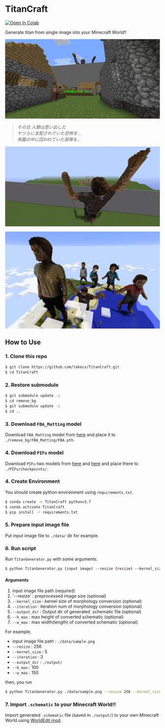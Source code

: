 # TitanCraft
[![Open In Colab](https://colab.research.google.com/assets/colab-badge.svg)](https://colab.research.google.com/github/takecx/TitanCraft/blob/master/TitanCraft.ipynb)

Generate titan from single image into your Minecraft World!!

![Attack of Titan](./images/titan1.png)

> *その日 人類は思い出した*  
*ヤツらに支配されていた恐怖を…*  
*鳥籠の中に囚われていた屈辱を…*


![back of titan](./images/titan2.png)

![titans](./images/titans.png)

## How to Use

### 1. Clone this repo

```bash
$ git clone https://github.com/takecx/TitanCraft.git
$ cd TitanCraft
```

### 2. Restore submodule

```bash
$ git submodule update -i
$ cd remove_bg
$ git submodule update -i
$ cd ..
```

### 3. Download `FBA_Matting` model

Download `FBA_Matting` model from [here](https://drive.google.com/uc?id=1T_oiKDE_biWf2kqexMEN7ObWqtXAzbB1) and place it to `./remove_bg/FBA_Matting/FBA.pth`.

### 4. Download `PIFu` model

Download `PIFu` two models from [here](https://drive.google.com/uc?export=download&id=1zEmVXG2VHy0MMzngcRshB4D8Sr_oLHsm) and [here](https://drive.google.com/uc?export=download&id=1V83B6GDIjYMfHdpg-KcCSAPgHxpafHgd) and place there to `./PIFu/checkpoints/`.

### 4. Create Environment

You should create python environment using `requirements.txt`.

```bash
$ conda create -n TitanCraft python=3.7
$ conda activate TitanCraft
$ pip install -r requirements.txt
```

### 5. Prepare input image file

Put input image file to `./data/` dir for example.

### 6. Run script

Run `TitanGenerator.py` with some arguments.

```bash
$ python TitanGenerator.py (input image) --resize (resize) --kernel_size (morphology kernel size) --iteration (morphology iteration num) --output_dir (output dir) --h_max (height max value) --w_max (width max value)
```

#### Arguments

1. input image file path (required)
2. '--resize' : preprocessed image size (optional)
3. `--kernel_size` : kernel size of morphology conversion (optional)
4. `--iteration` : iteration num of morphology conversion (optional)
5. `--output_dir` : Output dir of generated .schematic file (optional)
6. `--h_max` : max height of converted schematic (optional)
7. `--w_max` : max width(length) of converted schematic (optional)

For example, 

- input image file path : `./data/sample.png`
- `--resize` : 256
- `--kernel_size` : 5
- `--iteration` : 3
- `--output_dir` : `./output/`
- `--h_max` : 100
- `--w_max` : 150

then, you run 

```bash
$ python TitanGenerator.py ./data/sample.png --resize 256 --kernel_size 5 --iteration 3 --output_dir ./output/ --h_max 100 --w_max 150
```

### 7. Import `.schematic` to your Minecraft World!!

Import generated `.schematic` file (saved in `./output/`) to your own Minecraft World using [WorldEdit mod](https://www.curseforge.com/minecraft/mc-mods/worldedit).
